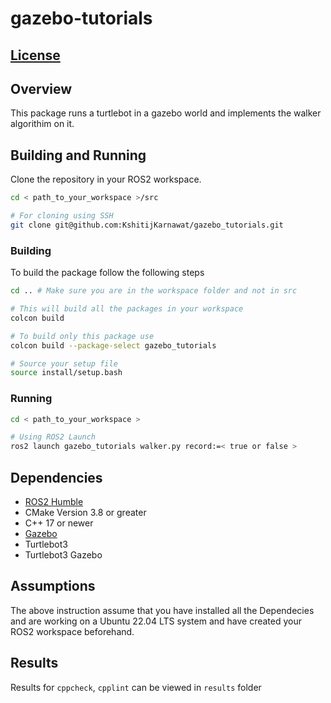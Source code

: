 # gazebo-tutorials

## [License](LICENSE)

## Overview

This package runs a turtlebot in a gazebo world and implements the walker algorithim on it.

## Building and Running

Clone the repository in your ROS2 workspace.

```sh
cd < path_to_your_workspace >/src

# For cloning using SSH
git clone git@github.com:KshitijKarnawat/gazebo_tutorials.git

```

### Building

To build the package follow the following steps

```sh
cd .. # Make sure you are in the workspace folder and not in src

# This will build all the packages in your workspace
colcon build

# To build only this package use
colcon build --package-select gazebo_tutorials

# Source your setup file
source install/setup.bash
```

### Running

```sh
cd < path_to_your_workspace >

# Using ROS2 Launch
ros2 launch gazebo_tutorials walker.py record:=< true or false >
```

## Dependencies

- [ROS2 Humble](https://docs.ros.org/en/humble/index.html)
- CMake Version 3.8 or greater
- C++ 17 or newer
- [Gazebo](http://gazebosim.org/tutorials?tut=ros2_installing&cat=connect_ros)
- Turtlebot3
- Turtlebot3 Gazebo

## Assumptions

The above instruction assume that you have installed all the Dependecies and are working on a Ubuntu 22.04 LTS system and have created your ROS2 workspace beforehand.

## Results

Results for `cppcheck`, `cpplint` can be viewed in `results` folder
